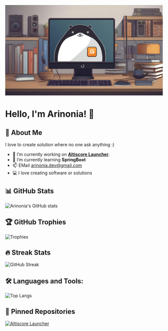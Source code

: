 [![Header](https://github.com/Arinonia/Arinonia/blob/main/readme_header.jpg "")](https://github.com/Arinonia)

# Hello, I'm Arinonia! 👋

## 🚀 About Me

I love to create solution where no one ask anything :)

- 🔭 I’m currently working on [**Altiscore Launcher**](https://github.com/Arinonia/altiscore-launcher).
- 🌱 I’m currently learning **SpringBoot**
- 📫 EMail arinonia.dev@gmail.com
- 💻 I love creating software or solutions


## 📊 GitHub Stats

![Arinonia's GitHub stats](https://github-readme-stats.vercel.app/api?username=Arinonia&show_icons=true&theme=radical)

## 🏆 GitHub Trophies

![Trophies](https://github-profile-trophy.vercel.app/?username=Arinonia&theme=nord&no-frame=true)

## 🔥 Streak Stats

![GitHub Streak](https://github-readme-streak-stats.herokuapp.com/?user=Arinonia&theme=dark)

## 🛠️ Languages and Tools:

![Top Langs](https://github-readme-stats.vercel.app/api/top-langs/?username=Arinonia&layout=compact&theme=tokyonight)

## 📌 Pinned Repositories

[![Altiscore Launcher](https://github-readme-stats.vercel.app/api/pin/?username=Arinonia&repo=altiscore-launcher&theme=vision-friendly-dark)](https://github.com/Arinonia/altiscore-launcher)




